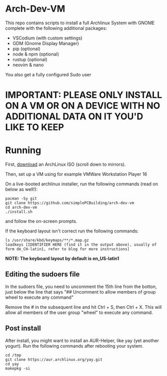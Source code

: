 # Arch-Dev-VM

This repo contains scripts to install a full Archlinux System with GNOME complete with the following additional packages:
- VSCodium (with custom settings)
- GDM (Gnome Display Manager)
- pip (optional)
- node & npm (optional)
- rustup (optional)
- neovim & nano 

You also get a fully configured Sudo user

# IMPORTANT: PLEASE ONLY INSTALL ON A VM OR ON A DEVICE WITH NO ADDITIONAL DATA ON IT YOU'D LIKE TO KEEP


# Running
First, [download](https://archlinux.org/download/) an ArchLinux ISO (scroll down to mirrors).

Then, set up a VM using for example VMWare Workstation Player 16

On a live-booted archlinux installer, run the following commands (read on below as well!):

```
pacman -Sy git
git clone https://github.com/simplePCBuilding/arch-dev-vm
cd arch-dev-vm
./install.sh
```

and follow the on-screen prompts. 

If the keyboard layout isn't correct run the following commands:
```
ls /usr/share/kbd/keymaps/**/*.map.gz
loadkeys [IDENTIFIER HERE (find it in the output above), usually of form de_CH-latin1, refer to blog for more instructions]
```

**NOTE: The keyboard layout by default is en_US-latin1**

## Editing the sudoers file
In the sudoers file, you need to uncomment the 15th line from the botton, just below the line that says
"## Uncomment to allow members of group wheel to execute any command"

Remove the # in the subsequent line and hit Ctrl + S, then Ctrl + X. This will allow all members
of the user group "wheel" to execute any command. 


## Post install
After install, you might want to install an AUR-Helper, like yay (yet another yogurt). Run the following commands after rebooting your system.

```
cd /tmp
git clone https://aur.archlinux.org/yay.git
cd yay
makepkg -si
```